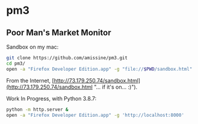 # pm3
Poor Man's Market Monitor
-------------------------

Sandbox on my mac:

```bash
git clone https://github.com/amissine/pm3.git
cd pm3/
open -a "Firefox Developer Edition.app" -g "file://$PWD/sandbox.html"
```
From the Internet, [http://73.179.250.74/sandbox.html](http://73.179.250.74/sandbox.html "... if it's on... :)").

Work In Progress, with Python 3.8.7:

```bash
python -m http.server &
open -a "Firefox Developer Edition.app" -g 'http://localhost:8000'
```

